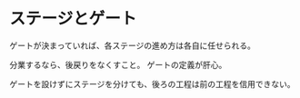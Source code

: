 # ステージとゲート

ゲートが決まっていれば、各ステージの進め方は各自に任せられる。

分業するなら、後戻りをなくすこと。
ゲートの定義が肝心。


ゲートを設けずにステージを分けても、後ろの工程は前の工程を信用できない。
